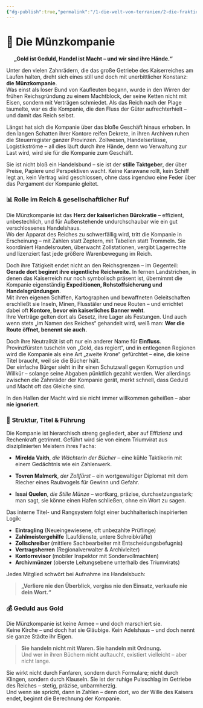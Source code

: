 ```yaml
---
{"dg-publish":true,"permalink":"/1-die-welt-von-terranien/2-die-fraktionen/1-grosse-fraktionen/muenzkompanie/"}
---
```


# 🏦 **Die Münzkompanie**
$\quad$
**„Gold ist Geduld, Handel ist Macht – und wir sind ihre Hände.“**

Unter den vielen Zahnrädern, die das große Getriebe des Kaiserreiches am Laufen halten, dreht sich eines still und doch mit unerbittlicher Konstanz: **die Münzkompanie**.  
Was einst als loser Bund von Kaufleuten begann, wurde in den Wirren der frühen Reichsgründung zu einem Machtblock, der seine Ketten nicht mit Eisen, sondern mit Verträgen schmiedet. Als das Reich nach der Plage taumelte, war es die Kompanie, die den Fluss der Güter aufrechterhielt – und damit das Reich selbst.

Längst hat sich die Kompanie über das bloße Geschäft hinaus erhoben. In den langen Schatten ihrer Kontore reifen Dekrete, in ihren Archiven ruhen die Steuerregister ganzer Provinzen. Zollwesen, Handelserlässe, Logistikströme – all dies läuft durch ihre Hände, denn wo Verwaltung zur Last wird, wird sie für die Kompanie zum Geschäft.

Sie ist nicht bloß ein Handelsbund – sie ist der **stille Taktgeber**, der über Preise, Papiere und Perspektiven wacht. Keine Karawane rollt, kein Schiff legt an, kein Vertrag wird geschlossen, ohne dass irgendwo eine Feder über das Pergament der Kompanie gleitet.

### 📊 **Rolle im Reich & gesellschaftlicher Ruf**

Die Münzkompanie ist das **Herz der kaiserlichen Bürokratie** – effizient, unbestechlich, und für Außenstehende undurchschaubar wie ein gut verschlossenes Handelshaus.  
Wo der Apparat des Reiches zu schwerfällig wird, tritt die Kompanie in Erscheinung – mit Zahlen statt Zeptern, mit Tabellen statt Trommeln. Sie koordiniert Handelsrouten, überwacht Zollstationen, vergibt Lagerrechte und lizenziert fast jede größere Warenbewegung im Reich.

Doch ihre Tätigkeit endet nicht an den Reichsgrenzen – im Gegenteil: **Gerade dort beginnt ihre eigentliche Reichweite.** In fernen Landstrichen, in denen das Kaiserreich nur noch symbolisch präsent ist, übernimmt die Kompanie eigenständig **Expeditionen, Rohstoffsicherung und Handelsgründungen**.  
Mit ihren eigenen Schiffen, Kartographen und bewaffneten Geleitschaften erschließt sie Inseln, Minen, Flusstäler und neue Routen – und errichtet dabei oft **Kontore, bevor ein kaiserliches Banner weht**.  
Ihre Verträge gelten dort als Gesetz, ihre Lager als Festungen. Und auch wenn stets „im Namen des Reiches“ gehandelt wird, weiß man: **Wer die Route öffnet, benennt sie auch.**

Doch ihre Neutralität ist oft nur ein anderer Name für **Einfluss**. Provinzfürsten tuscheln von „Gold, das regiert“, und in entlegenen Regionen wird die Kompanie als eine Art „zweite Krone“ gefürchtet – eine, die keine Titel braucht, weil sie die Bücher hält.  
Der einfache Bürger sieht in ihr einen Schutzwall gegen Korruption und Willkür – solange seine Abgaben pünktlich gezahlt werden. Wer allerdings zwischen die Zahnräder der Kompanie gerät, merkt schnell, dass Geduld und Macht oft das Gleiche sind.

In den Hallen der Macht wird sie nicht immer willkommen geheißen – aber **nie ignoriert**.

### 🧾 **Struktur, Titel & Führung**

Die Kompanie ist hierarchisch streng gegliedert, aber auf Effizienz und Rechenkraft getrimmt. Geführt wird sie von einem Triumvirat aus disziplinierten Meistern ihres Fachs:

- **Mirelda Vaith**, _die Wächterin der Bücher_ – eine kühle Taktikerin mit einem Gedächtnis wie ein Zahlenwerk.

- **Tovren Malmerk**, _der Zollfürst_ – ein wortgewaltiger Diplomat mit dem Riecher eines Raubvogels für Gewinn und Gefahr.

- **Issai Quelen**, _die Stille Münze_ – wortkarg, präzise, durchsetzungsstark; man sagt, sie könne einen Hafen schließen, ohne ein Wort zu sagen.


Das interne Titel- und Rangsystem folgt einer buchhalterisch inspirierten Logik:

- **Eintragling** (Neueingewiesene, oft unbezahlte Prüflinge)
- **Zahlmeistergehilfe** (Laufdienste, untere Schreibkräfte)
- **Zollschreiber** (mittlere Sachbearbeiter mit Entscheidungsbefugnis)
- **Vertragsherren** (Regionalverwalter & Archivleiter)
- **Kontorrevisor** (mobiler Inspektor mit Sondervollmachten)
- **Archivmünzer** (oberste Leitungsebene unterhalb des Triumvirats)

Jedes Mitglied schwört bei Aufnahme ins Handelsbuch:

> **„Verliere nie den Überblick, vergiss nie den Einsatz, verkaufe nie dein Wort.“**

### 💰 **Geduld aus Gold**

Die Münzkompanie ist keine Armee – und doch marschiert sie.  
Keine Kirche – und doch hat sie Gläubige. Kein Adelshaus – und doch nennt sie ganze Städte ihr Eigen.

> **Sie handeln nicht mit Waren. Sie handeln mit Ordnung.**  
> Und wer in ihren Büchern nicht auftaucht, existiert vielleicht – aber nicht lange.

Sie wirkt nicht durch Fanfaren, sondern durch Formulare; nicht durch Klingen, sondern durch Klauseln. Sie ist der ruhige Pulsschlag im Getriebe des Reiches – stetig, präzise, unbarmherzig.  
Und wenn sie spricht, dann in Zahlen – denn dort, wo der Wille des Kaisers endet, beginnt die Berechnung der Kompanie.
